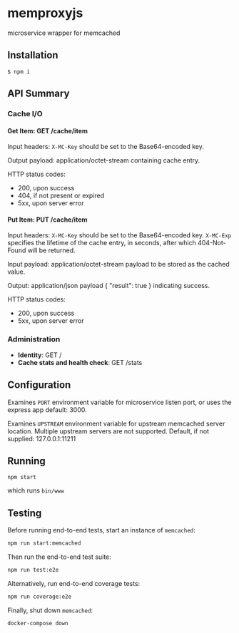 # memproxyjs
microservice wrapper for memcached

## Installation

```
$ npm i
```

## API Summary

### Cache I/O

#### **Get Item**: GET /cache/item

Input headers:
`X-MC-Key` should be set to the Base64-encoded key.

Output payload:
application/octet-stream containing cache entry.

HTTP status codes:
* 200, upon success
* 404, if not present or expired
* 5xx, upon server error

#### **Put Item**: PUT /cache/item

Input headers:
`X-MC-Key` should be set to the Base64-encoded key.
`X-MC-Exp` specifies the lifetime of the cache entry, in seconds, after which 404-Not-Found will be returned.

Input payload:
application/octet-stream payload to be stored as the cached value.

Output:
application/json payload { "result": true } indicating success.

HTTP status codes:
* 200, upon success
* 5xx, upon server error

### Administration
* **Identity**: GET /
* **Cache stats and health check**: GET /stats

## Configuration

Examines `PORT` environment variable for microservice listen port,
or uses the express app default: 3000.

Examines `UPSTREAM` environment variable for upstream memcached
server location.  Multiple upstream servers are not supported.
Default, if not supplied: 127.0.0.1:11211

## Running

```
npm start
```

which runs `bin/www`

## Testing

Before running end-to-end tests, start an instance of `memcached`:

```sh
npm run start:memcached
```

Then run the end-to-end test suite:

```sh
npm run test:e2e
```

Alternatively, run end-to-end coverage tests:

```sh
npm run coverage:e2e
```

Finally, shut down `memcached`:

```sh
docker-compose down
```
